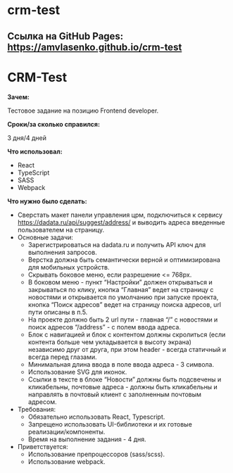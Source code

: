 # crm-test

## Ссылка на GitHub Pages: https://amvlasenko.github.io/crm-test
# CRM-Test
**Зачем:**

Тестовое задание на позицию Frontend developer.

**Сроки/за сколько справился:**

3 дня/4 дней

**Что использовал:**

- React
- TypeScript
- SASS
- Webpack

**Что нужно было сделать:**

- Сверстать макет панели управления црм, подключиться к сервису https://dadata.ru/api/suggest/address/ и выводить адреса введенные пользователем на страницу.
- Основные задачи:
  - Зарегистрироваться на dadata.ru и получить API ключ для выполнения запросов.
  - Верстка должна быть семантически верной и оптимизирована для мобильных устройств.
  - Скрывать боковое меню, если разрешение <= 768px.
  - В боковом меню - пункт “Настройки” должен открываться и закрываться по клику, кнопка “Главная” ведет на страницу с новостями и открывается по умолчанию при запуске проекта, кнопка “Поиск адресов” ведет на страницу поиска адресов, url пути описаны в п.5.
  - На проекте должно быть 2 url пути - главная “/” с новостями и поиск адресов “/address” -  c полем ввода адреса.
  - Блок с навигацией и блок с контентом должны скролиться (если контента больше чем укладывается в высоту экрана) независимо друг от друга, при этом header - всегда статичный и всегда перед глазами.
  - Минимальная длина ввода в поле ввода адреса - 3 символа.
  - Использование SVG для иконок.
  - Ссылки в тексте в блоке “Новости” должны быть подсвечены и кликабельны, почтовые адреса - должны быть кликабельны и направлять в почтовый клиент с заполненным почтовым адресом.
- Требования:
  - Обязательно использовать React, Typescript.
  - Запрещено использовать UI-библиотеки и их готовые реализации/компоненты.
  - Время на выполнение задания - 4 дня.
- Приветствуется:
  - Использование препроцессоров (sass/scss).
  - Использование webpack.



